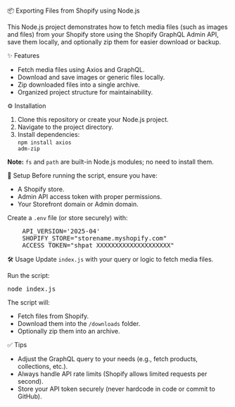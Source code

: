 📦 Exporting Files from Shopify using Node.js

This Node.js project demonstrates how to fetch media files (such as images and files) from your Shopify store using the Shopify GraphQL Admin API, save them locally, and optionally zip them for easier download or backup.


✨ Features
<ul>
    <li>Fetch media files using Axios and GraphQL.</li>
    <li>Download and save images or generic files locally.</li>
    <li>Zip downloaded files into a single archive.</li>
    <li>Organized project structure for maintainability.</li>
</ul>

⚙️ Installation
1. Clone this repository or create your Node.js project.  
2. Navigate to the project directory.  
3. Install dependencies: <br>
   <code>npm install axios adm-zip</code>

<strong>Note:</strong> <code>fs</code> and <code>path</code> are built-in Node.js modules; no need to install them.

🔑 Setup
Before running the script, ensure you have:
<ul>
    <li>A Shopify store.</li>
    <li>Admin API access token with proper permissions.</li>
    <li>Your Storefront domain or Admin domain.</li>
</ul>

Create a <code>.env</code> file (or store securely) with:
<pre>
    API_VERSION='2025-04'
    SHOPIFY_STORE="storename.myshopify.com"
    ACCESS_TOKEN="shpat_XXXXXXXXXXXXXXXXXXXX"
</pre>


🛠 Usage
Update <code>index.js</code> with your query or logic to fetch media files.

Run the script:
<pre>node index.js</pre>

The script will:
<ul>
    <li>Fetch files from Shopify.</li>
    <li>Download them into the <code>/downloads</code> folder.</li>
    <li>Optionally zip them into an archive.</li>
</ul>


✅ Tips
<ul>
    <li>Adjust the GraphQL query to your needs (e.g., fetch products, collections, etc.).</li>
    <li>Always handle API rate limits (Shopify allows limited requests per second).</li>
    <li>Store your API token securely (never hardcode in code or commit to GitHub).</li>
</ul>

